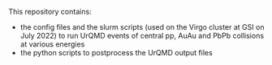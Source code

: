 This repository contains:
- the config files and the slurm scripts (used on the Virgo cluster at GSI on July 2022) to run UrQMD events of central pp, AuAu and PbPb collisions at various energies
- the python scripts to postprocess the UrQMD output files
